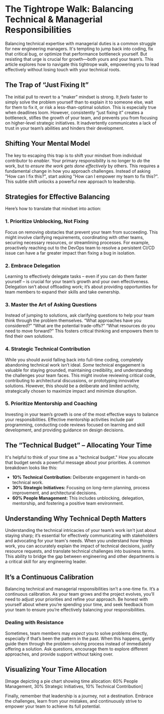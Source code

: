 # The Tightrope Walk: Balancing Technical & Managerial Responsibilities

Balancing technical expertise with managerial duties is a common struggle for new engineering managers. It's tempting to jump back into coding, fix that critical bug, or optimize that performance bottleneck yourself. But resisting that urge is crucial for growth—both yours and your team’s. This article explores how to navigate this tightrope walk, empowering you to lead effectively without losing touch with your technical roots.

## The Trap of “Just Fixing It”

The initial pull to revert to a “maker” mindset is strong. It *feels* faster to simply solve the problem yourself than to explain it to someone else, wait for them to fix it, or risk a less-than-optimal solution. This is especially true when deadlines loom. However, consistently “just fixing it” creates a bottleneck, stifles the growth of your team, and prevents you from focusing on higher-level strategic initiatives. It inadvertently communicates a lack of trust in your team’s abilities and hinders their development.

## Shifting Your Mental Model

The key to escaping this trap is to shift your mindset from individual contributor to *enabler*. Your primary responsibility is no longer to *do* the work, but to *ensure the work gets done effectively* by others. This requires a fundamental change in how you approach challenges. Instead of asking "How can I fix this?", start asking "How can I empower my team to fix this?". This subtle shift unlocks a powerful new approach to leadership.

## Strategies for Effective Balancing

Here’s how to translate that mindset into action:

### 1. Prioritize Unblocking, Not Fixing

Focus on removing obstacles that prevent your team from succeeding. This might involve clarifying requirements, coordinating with other teams, securing necessary resources, or streamlining processes. For example, proactively reaching out to the DevOps team to resolve a persistent CI/CD issue can have a far greater impact than fixing a bug in isolation.

### 2. Embrace Delegation

Learning to effectively delegate tasks – even if you can do them faster yourself – is crucial for your team’s growth and your own effectiveness. Delegation isn’t about offloading work; it’s about providing opportunities for team members to expand their skills and take ownership.

### 3. Master the Art of Asking Questions

Instead of jumping to solutions, ask clarifying questions to help your team think through the problem themselves. “What approaches have you considered?” “What are the potential trade-offs?” “What resources do you need to move forward?” This fosters critical thinking and empowers them to find their own solutions.

### 4. Strategic Technical Contribution 

While you should avoid falling back into full-time coding, completely abandoning technical work isn’t ideal. *Some* technical engagement is valuable for staying grounded, maintaining credibility, and understanding the challenges your team faces. This might involve reviewing critical code, contributing to architectural discussions, or prototyping innovative solutions.  However, this should be a deliberate and limited activity, strategically chosen to maximize impact and minimize disruption.

### 5. Prioritize Mentorship and Coaching

Investing in your team’s growth is one of the most effective ways to balance your responsibilities.  Effective mentorship activities include pair programming, conducting code reviews focused on learning and skill development, and providing guidance on design decisions. 



## The “Technical Budget” – Allocating Your Time

It's helpful to think of your time as a "technical budget." How you allocate that budget sends a powerful message about your priorities. A common breakdown looks like this:

*   **10% Technical Contribution:** Deliberate engagement in hands-on technical work.
*   **30% Strategic Initiatives:** Focusing on long-term planning, process improvement, and architectural decisions.
*   **60% People Management:**  This includes unblocking, delegation, mentorship, and fostering a positive team environment.

## Understanding Why Technical Depth Matters

Understanding the technical intricacies of your team’s work isn't just about staying sharp; it’s essential for effectively communicating with stakeholders and advocating for your team's needs.  When you understand *how* things work, you can accurately explain the impact of technical decisions, justify resource requests, and translate technical challenges into business terms. This ability to bridge the gap between engineering and other departments is a critical skill for any engineering leader.

## It’s a Continuous Calibration

Balancing technical and managerial responsibilities isn’t a one-time fix. It’s a continuous calibration. As your team grows and the project evolves, you’ll need to adjust your priorities and refine your approach. Be honest with yourself about where you’re spending your time, and seek feedback from your team to ensure you’re effectively balancing your responsibilities.

### Dealing with Resistance

Sometimes, team members may *expect* you to solve problems directly, especially if that’s been the pattern in the past. When this happens, gently guide them through the problem-solving process instead of immediately offering a solution. Ask questions, encourage them to explore different approaches, and provide support without taking over.

## Visualizing Your Time Allocation

[Image depicting a pie chart showing time allocation: 60% People Management, 30% Strategic Initiatives, 10% Technical Contribution]

Finally, remember that leadership is a journey, not a destination.  Embrace the challenges, learn from your mistakes, and continuously strive to empower your team to achieve its full potential.